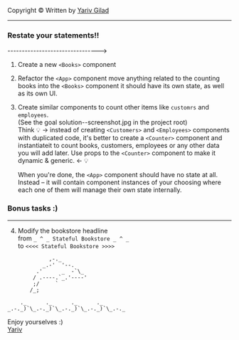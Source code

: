 <!-- prettier-ignore-start -->

Copyright © Written by [Yariv Gilad](https://yarivgilad.com) 
<hr>

### Restate your statements!!
-------------------------------->

1. Create a new `<Books>` component

2. Refactor the `<App>` component
   move anything related to the counting books into the `<Books>` component
   it should have its own state, as well as its own UI.

3. Create similar components to count other items like `customrs` and `employees`.    
   (See the goal solution--screenshot.jpg in the project root)    
   Think 💡 -> instead of creating `<Customers>` and `<Employees>` components with duplicated code, it's better to create a `<Counter>` component and instantiateit to count books, customers, employees or any other data you will add later. Use props to the `<Counter>` component to make it dynamic & generic. <- 💡

   When you're done, the `<App>` component should have no state at all. Instead – it will contain component instances of your choosing where each one of them will manage their own state internally.

### Bonus tasks :)

---
4. Modify the bookstore headline    
   from `_ ^ _ Stateful Bookstore _ ^ _`    
   to `<<<< Stateful Bookstore >>>>`

               
```
             ,-._
           _.-'  '--.
         .'      _  -`\_
        / .----.`_.'----'
        ;/     `
       /_;

    ._      ._      ._      ._
_.-._)`\_.-._)`\_.-._)`\_.-._)`\_.-._
```

Enjoy yourselves :)    
[Yariv](https://www.linkedin.com/in/yarivgilad/)    

<br>
<!-- prettier-ignore-end -->
